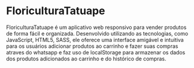 # FloriculturaTatuape
 
FloriculturaTatuape é um aplicativo web responsivo para vender produtos de forma fácil e organizada. Desenvolvido utilizando as tecnologias, como JavaScript, HTML5, SASS, ele oferece uma interface amigável e intuitiva para os usuários adicionar produtos ao carrinho e fazer suas compras atraves do whatsapp e faz uso de localStorage para armazenar os dados dos produtos adicionados ao carrinho e do histórico de compras.
